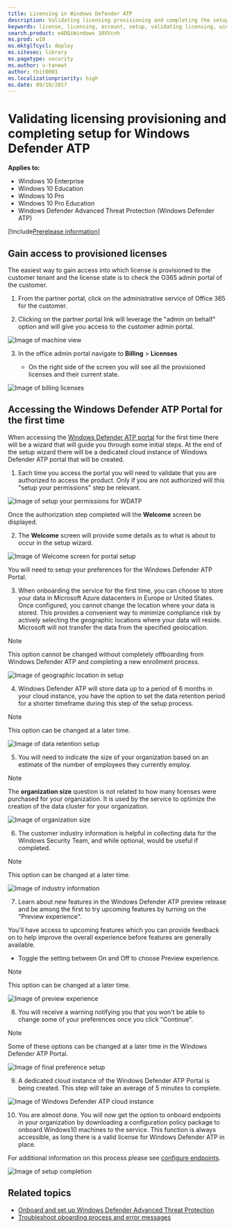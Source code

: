 ```yaml
---
title: Licensing in Windows Defender ATP
description: Validating licensing provisioning and completing the setup for Windows Defender Advanced Threat Protection.
keywords: license, licensing, account, setup, validating licensing, windows defender atp
search.product: eADQiWindows 10XVcnh
ms.prod: w10
ms.mktglfcycl: deploy
ms.sitesec: library
ms.pagetype: security
ms.author: v-tanewt
author: tbit0001
ms.localizationpriority: high
ms.date: 09/10/2017
---
```

# Validating licensing provisioning and completing setup for Windows Defender ATP

**Applies to:**

- Windows 10 Enterprise
- Windows 10 Education
- Windows 10 Pro
- Windows 10 Pro Education
- Windows Defender Advanced Threat Protection (Windows Defender ATP)

[!include[Prerelease information](prerelease.md)]

## Gain access to provisioned licenses
The easiest way to gain access into which license is provisioned to the customer tenant and the license state is to check the O365 admin portal of the customer.

1. From the partner portal, click on the administrative service of Office 365 for the customer.

2. Clicking on the partner portal link will leverage the "admin on behalf" option and will give you access to the customer admin portal.

![Image of machine view](images/atp-O365-admin-portal-customer.png)

3. In the office admin portal navigate to **Billing** > **Licenses**

    - On the right side of the screen you will see all the provisioned licenses and their current state.

![Image of billing licenses](images/atp-billing-licenses.png)

## Accessing the Windows Defender ATP Portal for the first time

When accessing the [Windows Defender ATP portal](https://SecurityCenter.Windows.com) for the first time there will be a wizard that will guide you through some initial steps. At the end of the setup wizard there will be a dedicated cloud instance of Windows Defender ATP portal that will be created.

1. Each time you access the portal you will need to validate that you are authorized to access the product. Only if you are not authorized will this "setup your permissions" step be relevant.

![Image of setup your permissions for WDATP](images/atp-setup-permissions-wdatp-portal.png)

Once the authorization step completed will the **Welcome** screen be displayed.

2. The **Welcome** screen will provide some details as to what is about to occur in the setup wizard.

![Image of Welcome screen for portal setup](images/atp-portal-welcome-screen.png)

You will need to setup your preferences for the Windows Defender ATP Portal. 

3. When onboarding the service for the first time, you can choose to store your data in Microsoft Azure datacenters in Europe or United States. Once configured, you cannot change the location where your data is stored. This provides a convenient way to minimize compliance risk by actively selecting the geographic locations where your data will reside. Microsoft will not transfer the data from the specified geolocation.

> [!NOTE]
> This option cannot be changed without completely offboarding from Windows Defender ATP and completing a new enrollment process.

![Image of geographic location in setup](images/atp-geographic-location-setup.png)

4. Windows Defender ATP will store data up to a period of 6 months in your cloud instance, you have the option to set the data retention period for a shorter timeframe during this step of the setup process.

> [!NOTE]
> This option can be changed at a later time.

![Image of data retention setup](images/atp-data-retention-policy.png)

5. You will need to indicate the size of your organization based on an estimate of the number of employees they currently employ.

> [!NOTE]
> The **organization size** question is not related to how many licenses were purchased for your organization. It is used by the service to optimize the creation of the data cluster for your organization.

![Image of organization size](images/atp-organization-size.png)

6. The customer industry information is helpful in collecting data for the Windows Security Team, and while optional, would be useful if completed. 

> [!NOTE]
> This option can be changed at a later time.

![Image of industry information](images/atp-industry-information.png)

7. Learn about new features in the Windows Defender ATP preview release and be among the first to try upcoming features by turning on the "Preview experience".

You'll have access to upcoming features which you can provide feedback on to help improve the overall experience before features are generally available.

- Toggle the setting between On and Off to choose Preview experience.

> [!NOTE]
> This option can be changed at a later time.

![Image of preview experience](images/atp-preview-experience.png)

8. You will receive a warning notifying you that you won't be able to change some of your preferences once you click "Continue".

> [!NOTE]
> Some of these options can be changed at a later time in the Windows Defender ATP Portal.

![Image of final preference setup](images/atp-final-preference-setup.png)

9. A dedicated cloud instance of the Windows Defender ATP Portal is being created. This step will take an average of 5 minutes to complete.

![Image of Windows Defender ATP cloud instance](images/atp-windows-cloud-instance-creation.png)

10. You are almost done. You will now get the option to onboard endpoints in your organization by downloading a configuration policy package to onboard Windows10 machines to the service. This function is always accessible, as long there is a valid license for Windows Defender ATP in place.

For additional information on this process please see [configure endpoints](https://technet.microsoft.com/en-us/itpro/windows/keep-secure/configure-endpoints-windows-defender-advanced-threat-protection). 

![Image of setup completion](images/atp-setup-complete.png)

## Related topics
- [Onboard and set up Windows Defender Advanced Threat Protection](onboard-configure-windows-defender-advanced-threat-protection.md)
- [Troubleshoot oboarding process and error messages](troubleshoot-onboarding-error-messages-windows-defender-advanced-threat-protection.md)